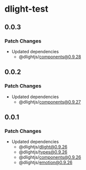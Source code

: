 # dlight-test

## 0.0.3

### Patch Changes

- Updated dependencies
  - @dlightjs/components@0.9.28

## 0.0.2

### Patch Changes

- Updated dependencies
  - @dlightjs/components@0.9.27

## 0.0.1

### Patch Changes

- Updated dependencies
  - @dlightjs/dlight@0.9.26
  - @dlightjs/types@0.9.26
  - @dlightjs/components@0.9.26
  - @dlightjs/emotion@0.9.26
